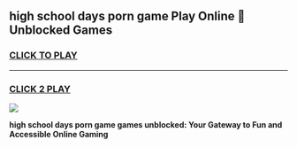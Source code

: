 
## high school days porn game Play Online 👋 Unblocked Games
<h3>
<a href="https://news.freeplayer.one?title=high_school_days_porn_game&ref=17GH">CLICK TO PLAY</a></h3>
<hr>

<h3>
<a href="https://news.freeplayer.one?title=high_school_days_porn_game&ref=17GH">CLICK 2 PLAY</a>
  
</h3>

<a href="https://news.freeplayer.one?title=high_school_days_porn_game&ref=17GH/"><img src="https://clearcache.store/games.png"></a>


**high school days porn game games unblocked: Your Gateway to Fun and Accessible Online Gaming**
